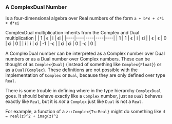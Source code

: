 ### A ComplexDual Number

Is a four-dimensional algebra over Real numbers of the form
`a + b*ϵ + c*i + d*ϵi`

ComplexDual multiplication inherits from the Complex and Dual multiplication
|    | 1  | ϵ  | i  | ϵi |
|----|----|----|----|----|
| 1  | 1  | ϵ  | i  | ϵi |
| ϵ  | ϵ  | 0  | ϵi | 0  |
| i  | i  | ϵi | -1 | -ϵ |
| ϵi | ϵi | 0  | -ϵ | 0  |

A ComplexDual number can be interpreted as a Complex number over Dual numbers or as a Dual number over Complex numbers. These can be thought of as `Complex{Dual}`  (instead of something like `Complex{Float}`) or as a `Dual{Complex}`. These definitions are not possible with the implementation of `Complex` or `Dual`, because they are only defined over type `Real`.

There is some trouble in defining where in the type hierarchy `ComplexDual` goes. It should behave exactly like a `Complex` number, just as `Dual` behaves exactly like `Real`, but it is _not_ a `Complex` just like `Dual` is not a `Real`.

For example, a function of a `z::Complex{T<:Real}` might do something like `d = real(z)^2 + imag(z)^2`
